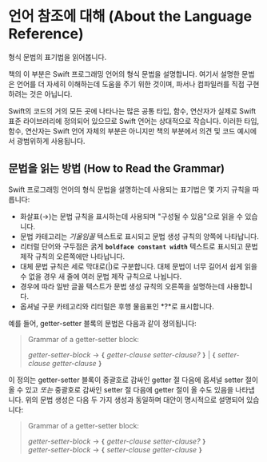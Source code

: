 # 언어 참조에 대해 (About the Language Reference)

형식 문법의 표기법을 읽어봅니다.

책의 이 부분은 Swift 프로그래밍 언어의 형식 문법을 설명합니다.
여기서 설명한 문법은 언어를 더 자세히 이해하는데 도움을 주기 위한 것이며,
파서나 컴파일러를 직접 구현하려는 것은 아닙니다.

Swift의 코드의 거의 모든 곳에 나타나는
많은 공통 타입, 함수, 연산자가 실제로 Swift 표준 라이브러리에 정의되어 있으므로
Swift 언어는 상대적으로 작습니다.
이러한 타입, 함수, 연산자는 Swift 언어 자체의 부분은 아니지만
책의 부분에서 의견 및 코드 예시에서 광범위하게 사용됩니다.

## 문법을 읽는 방법 (How to Read the Grammar)

Swift 프로그래밍 언어의 형식 문법을 설명하는데 사용되는 표기법은
몇 가지 규칙을 따릅니다:

- 화살표(→)는 문법 규칙을 표시하는데 사용되며 "구성될 수 있음"으로 읽을 수 있습니다.
- 문법 카테고리는 *기울임꼴* 텍스트로 표시되고
  문법 생성 규칙의 양쪽에 나타납니다.
- 리터럴 단어와 구두점은 굵게 **`boldface constant width`** 텍스트로 표시되고
  문법 제작 규칙의 오른쪽에만 나타납니다.
- 대체 문법 규칙은
  세로 막대로(|)로 구분합니다. 대체 문법이 너무 길어서 쉽게 읽을 수 없을 경우
  새 줄에 여러 문법 제작 규칙으로 나뉩니다.
- 경우에 따라 일반 글꼴 텍스트가
  문법 생성 규칙의 오른쪽을 설명하는데 사용합니다.
- 옵셔널 구문 카테고리와 리터럴은
  후행 물음표인 *?*로 표시합니다.

예를 들어, getter-setter 블록의 문법은 다음과 같이 정의됩니다:

> Grammar of a getter-setter block:
>
> *getter-setter-block* → **`{`** *getter-clause* *setter-clause*_?_ **`}`** | **`{`** *setter-clause* *getter-clause* **`}`**

이 정의는 getter-setter 블록이
중괄호로 감싸인 getter 절 다음에 옵셔널 setter 절이 올 수 있고
*또는* 중괄호로 감싸인 setter 절 다음에 getter 절이 올 수도 있음을 나타냅니다.
위의 문법 생성은 다음 두 가지 생성과 동일하며
대안이 명시적으로 설명되어 있습니다:

> Grammar of a getter-setter block:
>
>
> *getter-setter-block* → **`{`** *getter-clause* *setter-clause*_?_ **`}`** \
> *getter-setter-block* → **`{`** *setter-clause* *getter-clause* **`}`**

<!--
This source file is part of the Swift.org open source project

Copyright (c) 2014 - 2022 Apple Inc. and the Swift project authors
Licensed under Apache License v2.0 with Runtime Library Exception

See https://swift.org/LICENSE.txt for license information
See https://swift.org/CONTRIBUTORS.txt for the list of Swift project authors
-->
